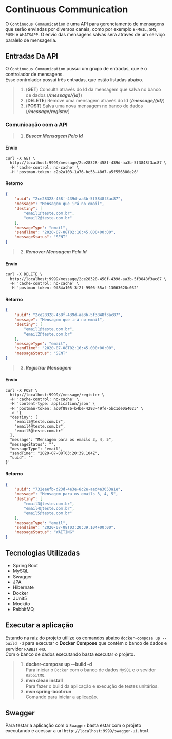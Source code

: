 # Continuous Communication

O `Continuous Communication` é uma API para gerenciamento de mensagens que 
serão enviadas por diversos canais, como por exemplo `E-MAIL`, `SMS`, `PUSH` e `WHATSAPP`.
O envio das mensagens salvas será através de um serviço paralelo de mensageria.

## Entradas Da API
O `Continuous Communication` pussui um grupo de entradas, que é o controlador de mensagens.  
Esse controlador possui três entradas, que estão listadas abaixo.
>1. (**GET**) Consulta através do Id da mensagem que salva no banco de dados (***/message/{id}***)
>2. (**DELETE**) Remove uma mensagem através do Id (***/message/{id}***)
>3. (**POST**) Salva uma nova mensagem no banco de dados (***/message/register***)

### Comunicação com a API
>1. ***Buscar Mensagem Pelo Id***
#### Envio
```curl
curl -X GET \
  http://localhost:9999/message/2ce28328-458f-439d-aa3b-5f3848f3ac87 \
  -H 'cache-control: no-cache' \
  -H 'postman-token: c2b2a103-1a76-bc53-48d7-a5f556380e26'
```
#### Retorno
```json
{
    "uuid": "2ce28328-458f-439d-aa3b-5f3848f3ac87",
    "message": "Mensagem que irá no email",
    "destiny": [
        "email1@teste.com.br",
        "email2@teste.com.br"
    ],
    "messageType": "email",
    "sendTime": "2020-07-08T02:16:45.000+00:00",
    "messageStatus": "SENT"
}
```
>2. ***Remover Mensagem Pelo Id***
#### Envio
```curl
curl -X DELETE \
  http://localhost:9999/message/2ce28328-458f-439d-aa3b-5f3848f3ac87 \
  -H 'cache-control: no-cache' \
  -H 'postman-token: 9f84a105-3f2f-9906-55af-13063628c032'
```
#### Retorno
```json
{
    "uuid": "2ce28328-458f-439d-aa3b-5f3848f3ac87",
    "message": "Mensagem que irá no email",
    "destiny": [
        "email1@teste.com.br",
        "email2@teste.com.br"
    ],
    "messageType": "email",
    "sendTime": "2020-07-08T02:16:45.000+00:00",
    "messageStatus": "SENT"
}
```
>3. ***Registrar Mensagem***
#### Envio
```curl
curl -X POST \
  http://localhost:9999//message/register \
  -H 'cache-control: no-cache' \
  -H 'content-type: application/json' \
  -H 'postman-token: ac0f8976-b4be-4293-49fe-5bc1de0a4023' \
  -d '{
  "destiny": [
    "email3@teste.com.br",
    "email4@teste.com.br",
    "email5@teste.com.br"
  ],
  "message": "Mensagem para os emails 3, 4, 5",
  "messageStatus": "",
  "messageType": "email",
  "sendTime": "2020-07-08T03:20:39.104Z",
  "uuid": ""
}'
```
#### Retorno
```json
{
    "uuid": "732eaefb-d23d-4e3e-8c2e-aad4a3053a1e",
    "message": "Mensagem para os emails 3, 4, 5",
    "destiny": [
        "email3@teste.com.br",
        "email4@teste.com.br",
        "email5@teste.com.br"
    ],
    "messageType": "email",
    "sendTime": "2020-07-08T03:20:39.104+00:00",
    "messageStatus": "WAITING"
}
```

## Tecnologias Utilizadas
- Spring Boot
- MySQL
- Swagger
- JPA
- Hibernate
- Docker
- JUnit5
- Mockito
- RabbitMQ

## Executar a aplicação
Estando na raiz do projeto utilize os comandos abaixo `docker-compose up --build -d` para executar o **Docker Compose** que contém o banco de dados
e servidor `RABBIT-MQ`.  
Com o banco de dados executando basta executar o projeto.

>1. **docker-compose up --build -d**  
    Para iniciar o `Docker` com o banco de dados `MySQL` e o sevidor `RabbitMQ`.
>2. **mvn clean install**  
    Para fazer o build da aplicação e execução de testes unitários.
>3. **mvn spring-boot:run**  
    Comando para iniciar a aplicação.


## Swagger
Para testar a aplicação com o `Swagger` basta estar com o projeto executando e acessar a url `http://localhost:9999/swagger-ui.html`